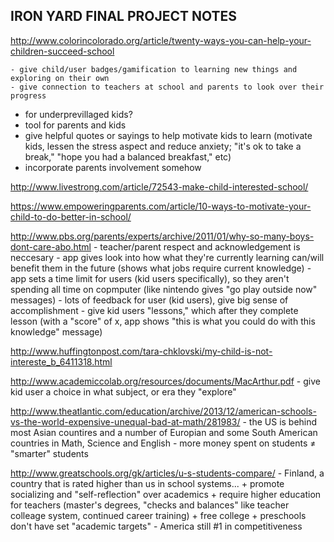 IRON YARD FINAL PROJECT NOTES   
-----------------------------

http://www.colorincolorado.org/article/twenty-ways-you-can-help-your-children-succeed-school

    - give child/user badges/gamification to learning new things and exploring on their own
    - give connection to teachers at school and parents to look over their progress


- for underprevillaged kids?
- tool for parents and kids
- give helpful quotes or sayings to help motivate kids to learn (motivate kids, lessen the stress aspect and reduce anxiety; "it's ok to take a break," "hope you had a balanced breakfast," etc)
- incorporate parents involvement somehow

http://www.livestrong.com/article/72543-make-child-interested-school/

https://www.empoweringparents.com/article/10-ways-to-motivate-your-child-to-do-better-in-school/

http://www.pbs.org/parents/experts/archive/2011/01/why-so-many-boys-dont-care-abo.html
    - teacher/parent respect and acknowledgement is neccesary
    - app gives look into how what they're currently learning can/will benefit them in the future (shows what jobs require current knowledge)
    - app sets a time limit for users (kid users specifically), so they aren't spending all time on copmputer (like nintendo gives "go play outside now" messages)
    - lots of feedback for user (kid users), give big sense of accomplishment
    - give kid users "lessons," which after they complete lesson (with a "score" of x, app shows "this is what you could do with this knowledge" message)

http://www.huffingtonpost.com/tara-chklovski/my-child-is-not-intereste_b_6411318.html

http://www.academiccolab.org/resources/documents/MacArthur.pdf
    - give kid user a choice in what subject, or era they "explore"
    


http://www.theatlantic.com/education/archive/2013/12/american-schools-vs-the-world-expensive-unequal-bad-at-math/281983/
    - the US is behind most Asian countires and a number of Europian and some South American countries in Math, Science and English
    - more money spent on students ≠ "smarter" students

http://www.greatschools.org/gk/articles/u-s-students-compare/
    - Finland, a country that is rated higher than us in school systems...
        + promote socializing and "self-reflection" over academics
        + require higher education for teachers (master's degrees, "checks and balances" like teacher colleage system, continued career training)
        + free college
        + preschools don't have set "academic targets"
    - America still #1 in competitiveness


   

